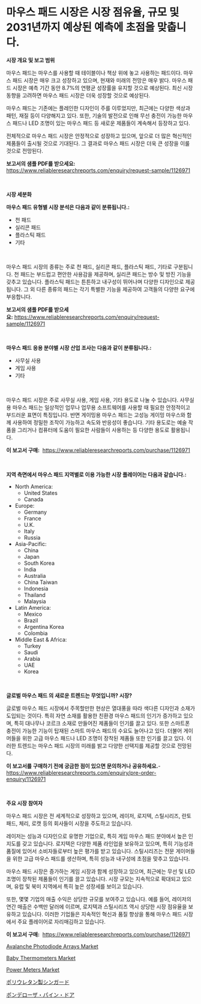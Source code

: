 <p><h1>마우스 패드 시장은 시장 점유율, 규모 및 2031년까지 예상된 예측에 초점을 맞춥니다.</h1></p><p><strong>시장 개요 및 보고 범위</strong></p>
<p><p>마우스 패드는 마우스를 사용할 때 테이블이나 책상 위에 놓고 사용하는 패드이다. 마우스 패드 시장은 매우 크고 성장하고 있으며, 현재와 미래의 전망은 매우 밝다. 마우스 패드 시장은 예측 기간 동안 8.7%의 연평균 성장률을 유지할 것으로 예상된다. 최신 시장 동향을 고려하면 마우스 패드 시장은 더욱 성장할 것으로 예상된다.</p><p>마우스 패드는 기존에는 플레인한 디자인이 주를 이루었지만, 최근에는 다양한 색상과 패턴, 재질 등이 다양해지고 있다. 또한, 기술의 발전으로 인해 무선 충전이 가능한 마우스 패드나 LED 조명이 있는 마우스 패드 등 새로운 제품들이 계속해서 등장하고 있다. </p><p>전체적으로 마우스 패드 시장은 안정적으로 성장하고 있으며, 앞으로 더 많은 혁신적인 제품들이 출시될 것으로 기대된다. 그 결과로 마우스 패드 시장은 더욱 큰 성장을 이룰 것으로 전망된다.</p></p>
<p><strong>보고서의 샘플 PDF를 받으세요:</strong> <a href="https://www.reliableresearchreports.com/enquiry/request-sample/1126971">https://www.reliableresearchreports.com/enquiry/request-sample/1126971</a></p>
<p>&nbsp;</p>
<p><strong>시장 세분화</strong></p>
<p><strong>마우스 패드 유형별 시장 분석은 다음과 같이 분류됩니다.:</strong></p>
<p><ul><li>천 패드</li><li>실리콘 패드</li><li>플라스틱 패드</li><li>기타</li></ul></p>
<p>&nbsp;</p>
<p><p>마우스 패드 시장의 종류는 주로 천 패드, 실리콘 패드, 플라스틱 패드, 기타로 구분됩니다. 천 패드는 부드럽고 편안한 사용감을 제공하며, 실리콘 패드는 방수 및 방진 기능을 갖추고 있습니다. 플라스틱 패드는 튼튼하고 내구성이 뛰어나며 다양한 디자인으로 제공됩니다. 그 외 다른 종류의 패드는 각기 특별한 기능을 제공하여 고객들의 다양한 요구에 부응합니다.</p></p>
<p><strong>보고서의 샘플 PDF를 받으세요:</strong>&nbsp;<a href="https://www.reliableresearchreports.com/enquiry/request-sample/1126971">https://www.reliableresearchreports.com/enquiry/request-sample/1126971</a></p>
<p>&nbsp;</p>
<p><strong> 마우스 패드 응용 분야별 시장 산업 조사는 다음과 같이 분류됩니다.:</strong></p>
<p><ul><li>사무실 사용</li><li>게임 사용</li><li>기타</li></ul></p>
<p>&nbsp;</p>
<p><p>마우스 패드 시장은 주로 사무실 사용, 게임 사용, 기타 용도로 나눌 수 있습니다. 사무실용 마우스 패드는 일상적인 업무나 업무용 소프트웨어를 사용할 때 필요한 안정적이고 부드러운 표면이 특징입니다. 반면 게이밍용 마우스 패드는 고성능 게이밍 마우스와 함께 사용하여 정밀한 조작이 가능하고 속도와 반응성이 좋습니다. 기타 용도로는 예술 작품을 그리거나 컴퓨터에 도움이 필요한 사람들이 사용하는 등 다양한 용도로 활용됩니다.</p></p>
<p><strong>이 보고서 구매:</strong>&nbsp; <a href="https://www.reliableresearchreports.com/purchase/1126971">https://www.reliableresearchreports.com/purchase/1126971</a></p>
<p>&nbsp;</p>
<p><strong>지역 측면에서 마우스 패드 지역별로 이용 가능한 시장 플레이어는 다음과 같습니다.:</strong></p>
<p><ul>
    <li>
        North America:
        <ul>
            <li>United States</li>
            <li>Canada</li>
        </ul>
    </li>
    <li>
        Europe:
        <ul>
            <li>Germany</li>
            <li>France</li>
            <li>U.K.</li>
            <li>Italy</li>
            <li>Russia</li>
        </ul>
    </li>
    <li>
        Asia-Pacific:
        <ul>
            <li>China</li>
            <li>Japan</li>
            <li>South Korea</li>
            <li>India</li>
            <li>Australia</li>
            <li>China Taiwan</li>
            <li>Indonesia</li>
            <li>Thailand</li>
            <li>Malaysia</li>
        </ul>
    </li>
    <li>
        Latin America:
        <ul>
            <li>Mexico</li>
            <li>Brazil</li>
            <li>Argentina Korea</li>
            <li>Colombia</li>
        </ul>
    </li>
    <li>
        Middle East & Africa:
        <ul>
            <li>Turkey</li>
            <li>Saudi</li>
            <li>Arabia</li>
            <li>UAE</li>
            <li>Korea</li>
        </ul>
    </li>
    </ul></p>
<p>&nbsp;</p>
<p><strong>글로벌 마우스 패드 의 새로운 트렌드는 무엇입니까? 시장?</strong></p>
<p><p>글로벌 마우스 패드 시장에서 주목할만한 현상은 열대풍을 따라 색다른 디자인과 소재가 도입되는 것이다. 특히 자연 소재를 활용한 친환경 마우스 패드의 인기가 증가하고 있으며, 특히 대나무나 코르크 소재로 만들어진 제품들이 인기를 끌고 있다. 또한 스마트폰 충전이 가능한 기능이 탑재된 스마트 마우스 패드의 수요도 늘어나고 있다. 더불어 게이머들을 위한 고급 마우스 패드나 LED 조명이 장착된 제품들 또한 인기를 끌고 있다. 이러한 트렌드는 마우스 패드 시장의 미래를 밝고 다양한 선택지를 제공할 것으로 전망된다.</p></p>
<p><strong>이 보고서를 구매하기 전에 궁금한 점이 있으면 문의하거나 공유하세요.</strong>- <a href="https://www.reliableresearchreports.com/enquiry/pre-order-enquiry/1126971">https://www.reliableresearchreports.com/enquiry/pre-order-enquiry/1126971</a></p>
<p>&nbsp;</p>
<p><strong>주요 시장 참여자</strong></p>
<p><p>마우스 패드 시장은 전 세계적으로 성장하고 있으며, 레이저, 로지텍, 스틸시리즈, 란토패드, 체리, 로캣 등의 회사들이 시장을 주도하고 있습니다. </p><p>레이저는 성능과 디자인으로 유명한 기업으로, 특히 게임 마우스 패드 분야에서 높은 인지도를 갖고 있습니다. 로지텍은 다양한 제품 라인업을 보유하고 있으며, 특히 기능성과 품질에 있어서 소비자들로부터 높은 평가를 받고 있습니다. 스틸시리즈는 전문 게이머들을 위한 고급 마우스 패드를 생산하며, 특히 성능과 내구성에 초점을 맞추고 있습니다.</p><p>마우스 패드 시장은 증가하는 게임 시장과 함께 성장하고 있으며, 최근에는 무선 및 LED 조명이 장착된 제품들이 인기를 끌고 있습니다. 시장 규모는 지속적으로 확대되고 있으며, 유럽 및 북미 지역에서 특히 높은 성장세를 보이고 있습니다.</p><p>또한, 몇몇 기업의 매출 수익은 상당한 규모를 보여주고 있습니다. 예를 들어, 레이저의 연간 매출은 수백만 달러에 이르며, 로지텍과 스틸시리즈 역시 상당한 시장 점유율을 보유하고 있습니다. 이러한 기업들은 지속적인 혁신과 품질 향상을 통해 마우스 패드 시장에서 주요 플레이어로 자리매김하고 있습니다.</p></p>
<p><strong>이 보고서 구매:</strong>&nbsp;&nbsp;<a href="https://www.reliableresearchreports.com/purchase/1126971">https://www.reliableresearchreports.com/purchase/1126971</a></p>
<p><p><a href="https://view.publitas.com/reportprime-1/avalanche-photodiode-arrays-market-size-growing-and-forecasted-for-period-from-2024-2031-and-provides-complete-market-analysis-of-this-market/">Avalanche Photodiode Arrays Market</a></p><p><a href="https://issuu.com/reportprime-2/docs/baby-thermometers-market-size-2030.pptx">Baby Thermometers Market</a></p><p><a href="https://three-jumbo-f6d.notion.site/Power-Meters-Market-Size-Furnishes-Valuable-Information-Encompassing-Market-Share-Market-Trends-an-d46f4a52201c41ebb4164412a981806e">Power Meters Market</a></p><p><a href="https://github.com/lababdou/Market-Research-Report-List-2/blob/main/7766442187575.md">ポリウレタン製シンガード</a></p><p><a href="https://github.com/bevdtkn4419963/Market-Research-Report-List-1/blob/main/2016784187576.md">ポンデローザ・パイン・ドア</a></p></p>
